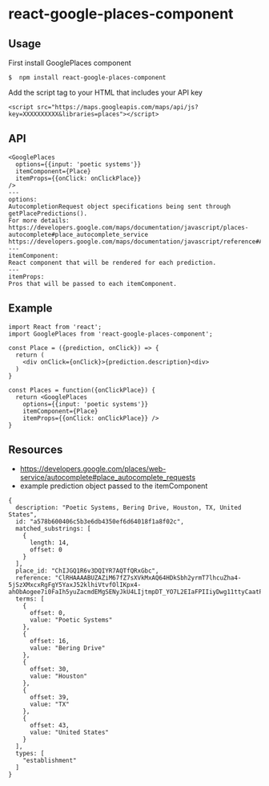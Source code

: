 # react-google-places-component

## Usage
First install GooglePlaces component
```
$  npm install react-google-places-component
```
Add the script tag to your HTML that includes your API key
```
<script src="https://maps.googleapis.com/maps/api/js?key=XXXXXXXXXX&libraries=places"></script>
```

## API
```
<GooglePlaces
  options={{input: 'poetic systems'}}
  itemComponent={Place}
  itemProps={{onClick: onClickPlace}}
/>
---
options:
AutocompletionRequest object specifications being sent through
getPlacePredictions().
For more details:
https://developers.google.com/maps/documentation/javascript/places-autocomplete#place_autocomplete_service
https://developers.google.com/maps/documentation/javascript/reference#AutocompleteService
---
itemComponent:
React component that will be rendered for each prediction.
---
itemProps:
Pros that will be passed to each itemComponent.
```

## Example
```
import React from 'react';
import GooglePlaces from 'react-google-places-component';

const Place = ({prediction, onClick}) => {
  return (
    <div onClick={onClick}>{prediction.description}<div>
  )
}

const Places = function({onClickPlace}) {
  return <GooglePlaces
    options={{input: 'poetic systems'}}
    itemComponent={Place}
    itemProps={{onClick: onClickPlace}} />
}
```

## Resources
- https://developers.google.com/places/web-service/autocomplete#place_autocomplete_requests
- example prediction object passed to the itemComponent
```
{
  description: "Poetic Systems, Bering Drive, Houston, TX, United States",
  id: "a578b600406c5b3e6db4350ef6d64018f1a8f02c",
  matched_substrings: [
    {
      length: 14,
      offset: 0
    }
  ],
  place_id: "ChIJGQ1R6v3DQIYR7AQTfQRxGbc",
  reference: "ClRHAAAABUZAZiM67fZ7sXVkMxAQ64HDkSbh2yrmT7lhcuZha4-5jSzXMxcxRgFgY5YaxJ52klhiVtvfOlIKpx4-ahObAogee7i0FaIh5yuZacmdEMgSENyJkU4LIjtmpDT_YO7L2EIaFPIIiyDwg11ttyCaatPWtd5FCKKf",
  terms: [
    {
      offset: 0,
      value: "Poetic Systems"
    },
    {
      offset: 16,
      value: "Bering Drive"
    },
    {
      offset: 30,
      value: "Houston"
    },
    {
      offset: 39,
      value: "TX"
    },
    {
      offset: 43,
      value: "United States"
    }
  ],
  types: [
    "establishment"
  ]
}
```
